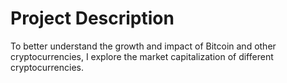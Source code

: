 # Project Description

To better understand the growth and impact of Bitcoin and other cryptocurrencies, I explore the market capitalization of different cryptocurrencies.

